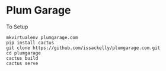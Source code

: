 Plum Garage
===========

To Setup

    mkvirtualenv plumgarage.com
    pip install cactus
    git clone https://github.com/issackelly/plumgarage.com.git
    cd plumgarage
    cactus build
    cactus serve
